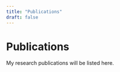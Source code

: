```yaml
---
title: "Publications"
draft: false
---
```


# Publications

My research publications will be listed here.
